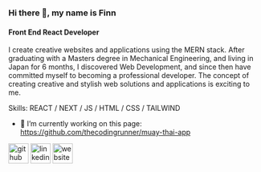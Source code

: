 ### Hi there 👋, my name is Finn
#### Front End React Developer
I create creative websites and applications using the MERN stack. After graduating with a Masters degree in Mechanical Engineering, and living in Japan for 6 months, I discovered Web Development, and since then have committed myself to becoming a professional developer. The concept of creating creative and stylish web solutions and applications is exciting to me.

Skills: REACT / NEXT / JS / HTML / CSS / TAILWIND

- 🔭 I’m currently working on this page: https://github.com/thecodingrunner/muay-thai-app 


[<img src='https://cdn.jsdelivr.net/npm/simple-icons@3.0.1/icons/github.svg' alt='github' height='40' color='white'>](https://github.com/thecodingrunner)  [<img src='https://cdn.jsdelivr.net/npm/simple-icons@3.0.1/icons/linkedin.svg' alt='linkedin' height='40'>](https://www.linkedin.com/in/https://www.linkedin.com/in/finnmoffett//)  [<img src='https://cdn.jsdelivr.net/npm/simple-icons@3.0.1/icons/icloud.svg' alt='website' height='40'>](finnmoffett.com)  






